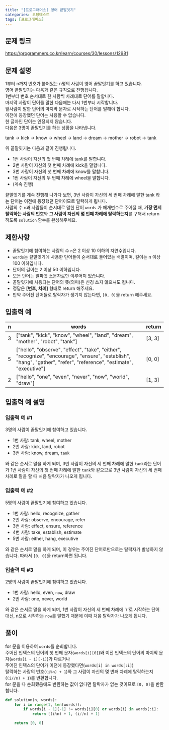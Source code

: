 ```yaml
---
title: "[프로그래머스] 영어 끝말잇기"
categories: 코딩테스트
tags: [프로그래머스]
---
```


## 문제 링크

<https://programmers.co.kr/learn/courses/30/lessons/12981>

## 문제 설명

1부터 n까지 번호가 붙어있는 n명의 사람이 영어 끝말잇기를 하고 있습니다.  
영어 끝말잇기는 다음과 같은 규칙으로 진행됩니다.  
1번부터 번호 순서대로 한 사람씩 차례대로 단어를 말합니다.  
마지막 사람이 단어를 말한 다음에는 다시 1번부터 시작합니다.  
앞사람이 말한 단어의 마지막 문자로 시작하는 단어를 말해야 합니다.  
이전에 등장했던 단어는 사용할 수 없습니다.  
한 글자인 단어는 인정되지 않습니다.  
다음은 3명이 끝말잇기를 하는 상황을 나타냅니다.  

tank → kick → know → wheel → land → dream → mother → robot → tank  

위 끝말잇기는 다음과 같이 진행됩니다.  

- 1번 사람이 자신의 첫 번째 차례에 tank를 말합니다.
- 2번 사람이 자신의 첫 번째 차례에 kick을 말합니다.
- 3번 사람이 자신의 첫 번째 차례에 know를 말합니다.
- 1번 사람이 자신의 두 번째 차례에 wheel을 말합니다.
- (계속 진행)

끝말잇기를 계속 진행해 나가다 보면, 3번 사람이 자신의 세 번째 차례에 말한 tank 라는 단어는 이전에 등장했던 단어이므로 탈락하게 됩니다.  
사람의 수 `n`과 사람들이 순서대로 말한 단어 `words` 가 매개변수로 주어질 때, **가장 먼저 탈락하는 사람의 번호**와 **그 사람이 자신의 몇 번째 차례에 탈락하는지**를 구해서 return 하도록 `solution` 함수를 완성해주세요.

## 제한사항

- 끝말잇기에 참여하는 사람의 수 `n`은 2 이상 10 이하의 자연수입니다.
- `words`는 끝말잇기에 사용한 단어들이 순서대로 들어있는 배열이며, 길이는 n 이상 100 이하입니다.
- 단어의 길이는 2 이상 50 이하입니다.
- 모든 단어는 알파벳 소문자로만 이루어져 있습니다.
- 끝말잇기에 사용되는 단어의 뜻(의미)은 신경 쓰지 않으셔도 됩니다.
- 정답은 **[번호, 차례]** 형태로 return 해주세요.
- 만약 주어진 단어들로 탈락자가 생기지 않는다면, `[0, 0]`을 return 해주세요.

## 입출력 예

|n|words|return|
|-|-----|------|
|3|["tank", "kick", "know", "wheel", "land", "dream", "mother", "robot", "tank"]|[3, 3]|
|5|["hello", "observe", "effect", "take", "either", "recognize", "encourage", "ensure", "establish", "hang", "gather", "refer", "reference", "estimate", "executive"]|[0, 0]|
|2|["hello", "one", "even", "never", "now", "world", "draw"]|[1, 3]|

## 입출력 예 설명

### 입출력 예 #1

3명의 사람이 끝말잇기에 참여하고 있습니다.

- 1번 사람: tank, wheel, mother
- 2번 사람: kick, land, robot
- 3번 사람: know, dream, `tank`

와 같은 순서로 말을 하게 되며, 3번 사람이 자신의 세 번째 차례에 말한 `tank`라는 단어가 1번 사람이 자신의 첫 번째 차례에 말한 `tank`와 같으므로 3번 사람이 자신의 세 번째 차례로 말을 할 때 처음 탈락자가 나오게 됩니다.

### 입출력 예 #2

5명의 사람이 끝말잇기에 참여하고 있습니다.

- 1번 사람: hello, recognize, gather
- 2번 사람: observe, encourage, refer
- 3번 사람: effect, ensure, reference
- 4번 사람: take, establish, estimate
- 5번 사람: either, hang, executive

와 같은 순서로 말을 하게 되며, 이 경우는 주어진 단어로만으로는 탈락자가 발생하지 않습니다. 따라서 `[0, 0]`을 return하면 됩니다.

### 입출력 예 #3

2명의 사람이 끝말잇기에 참여하고 있습니다.

- 1번 사람: hello, even, `now`, draw
- 2번 사람: one, never, world

와 같은 순서로 말을 하게 되며, 1번 사람이 자신의 세 번째 차례에 'r'로 시작하는 단어 대신, n으로 시작하는 `now`를 말했기 때문에 이때 처음 탈락자가 나오게 됩니다.

## 풀이

for 문을 이용하여 `words`를 순회합니다.  
주어진 인덱스의 단어의 첫 번째 문자(`words[i][0]`)와 이전 인덱스의 단어의 마지막 문자(`words[i - 1][-1]`)가 다르거나  
주어진 인덱스의 단어가 이전에 등장했다면(`words[i] in words[:i]`)  
탈락하는 사람의 번호(`(i%n) + 1`)와 그 사람이 자신의 몇 번째 차례에 탈락하는지(`(i//n) + 1`)를 반환합니다.  
for 문을 다 순회했음에도 반환하는 값이 없다면 탈락자가 없는 것이므로 `[0, 0]`을 반환합니다.

```python
def solution(n, words):
    for i in range(1, len(words)):
        if words[i - 1][-1] != words[i][0] or words[i] in words[:i]:
            return [(i%n) + 1, (i//n) + 1]

    return [0, 0]
```